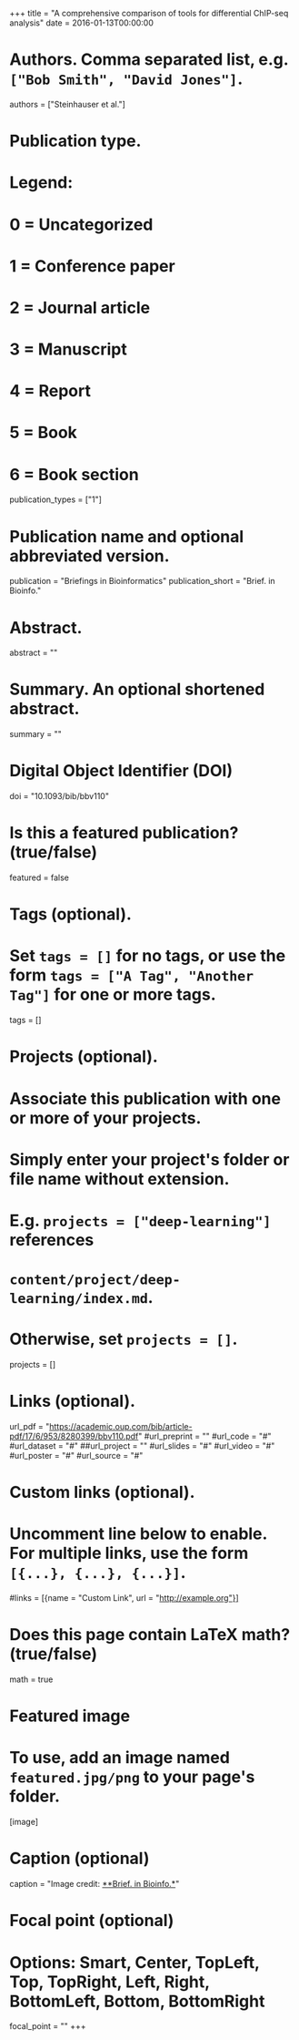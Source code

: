 +++
title = "A comprehensive comparison of tools for differential ChIP-seq analysis"
date = 2016-01-13T00:00:00

# Authors. Comma separated list, e.g. `["Bob Smith", "David Jones"]`.
authors = ["Steinhauser et al."]

# Publication type.
# Legend:
# 0 = Uncategorized
# 1 = Conference paper
# 2 = Journal article
# 3 = Manuscript
# 4 = Report
# 5 = Book
# 6 = Book section
publication_types = ["1"]

# Publication name and optional abbreviated version.
publication = "Briefings in Bioinformatics"
publication_short = "Brief. in Bioinfo."

# Abstract.
abstract = ""

# Summary. An optional shortened abstract.
summary = ""

# Digital Object Identifier (DOI)
doi = "10.1093/bib/bbv110"

# Is this a featured publication? (true/false)
featured = false

# Tags (optional).
#   Set `tags = []` for no tags, or use the form `tags = ["A Tag", "Another Tag"]` for one or more tags.
tags = []

# Projects (optional).
#   Associate this publication with one or more of your projects.
#   Simply enter your project's folder or file name without extension.
#   E.g. `projects = ["deep-learning"]` references 
#   `content/project/deep-learning/index.md`.
#   Otherwise, set `projects = []`.
projects = []

# Links (optional).
url_pdf = "https://academic.oup.com/bib/article-pdf/17/6/953/8280399/bbv110.pdf"
#url_preprint = ""
#url_code = "#"
#url_dataset = "#"
##url_project = ""
#url_slides = "#"
#url_video = "#"
#url_poster = "#"
#url_source = "#"

# Custom links (optional).
#   Uncomment line below to enable. For multiple links, use the form `[{...}, {...}, {...}]`.
#links = [{name = "Custom Link", url = "http://example.org"}]

# Does this page contain LaTeX math? (true/false)
math = true

# Featured image
# To use, add an image named `featured.jpg/png` to your page's folder. 
[image]
  # Caption (optional)
  caption = "Image credit: [**Brief. in Bioinfo.*](https://academic.oup.com/view-large/figure/47712115/bbv110f7p.tif)"

  # Focal point (optional)
  # Options: Smart, Center, TopLeft, Top, TopRight, Left, Right, BottomLeft, Bottom, BottomRight
  focal_point = ""
+++


